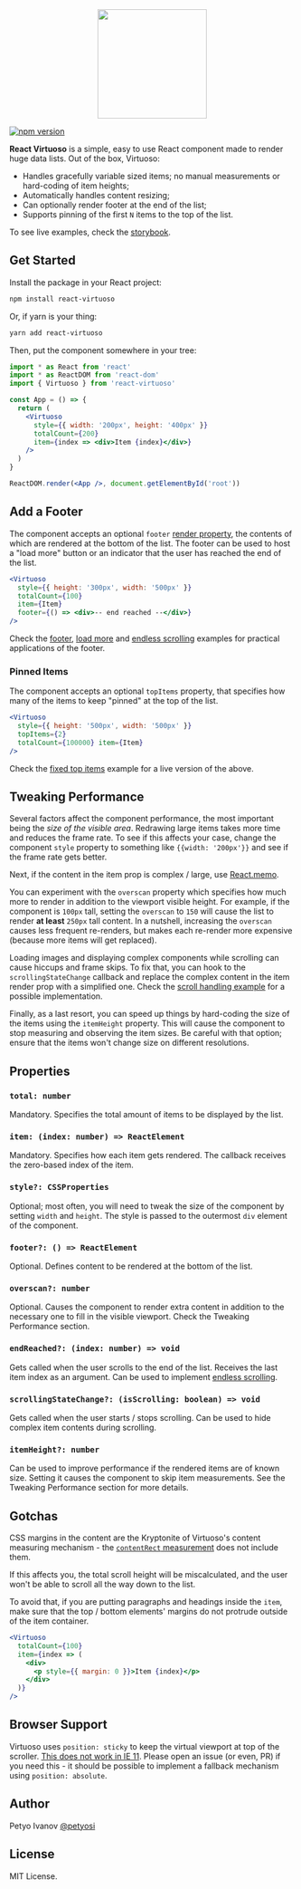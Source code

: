 <div style="text-align: center">
<img src="https://user-images.githubusercontent.com/13347/57673110-85aab180-7623-11e9-97b4-27bbdcf8cf40.png" width="193" />
</div>

[![npm version](https://badge.fury.io/js/react-virtuoso.svg)](https://badge.fury.io/js/react-virtuoso)

**React Virtuoso** is a simple, easy to use React component made to render huge data lists. Out of the box, Virtuoso:

- Handles gracefully variable sized items; no manual measurements or hard-coding of item heights;
- Automatically handles content resizing;
- Can optionally render footer at the end of the list;
- Supports pinning of the first `N` items to the top of the list.

To see live examples, check the [storybook](//virtuoso.dev).

## Get Started

Install the package in your React project:

```sh
npm install react-virtuoso
```

Or, if yarn is your thing:

```sh
yarn add react-virtuoso
```

Then, put the component somewhere in your tree:

```jsx
import * as React from 'react'
import * as ReactDOM from 'react-dom'
import { Virtuoso } from 'react-virtuoso'

const App = () => {
  return (
    <Virtuoso 
      style={{ width: '200px', height: '400px' }} 
      totalCount={200} 
      item={index => <div>Item {index}</div>} 
    />
  )
}

ReactDOM.render(<App />, document.getElementById('root'))
```

## Add a Footer

The component accepts an optional `footer` [render property](https://reactjs.org/docs/render-props.html), the contents of which are rendered at the bottom of the list. The footer can be used to host a "load more" button or an indicator that the user has reached the end of the list.

```jsx
<Virtuoso
  style={{ height: '300px', width: '500px' }}
  totalCount={100}
  item={Item}
  footer={() => <div>-- end reached --</div>}
/>
```

Check the [footer](//virtuoso.dev/?path=/story/features-overview--footer), [load more](//virtuoso.dev/?path=/story/scenarios--press-to-load-more) and [endless scrolling](//virtuoso.dev/?path=/story/scenarios--endless-scrolling) examples for practical applications of the footer.

### Pinned Items

The component accepts an optional `topItems` property, that specifies how many of the items to keep "pinned" at the top of the list.

```jsx
<Virtuoso 
  style={{ height: '500px', width: '500px' }} 
  topItems={2} 
  totalCount={100000} item={Item} 
/>
```

Check the [fixed top items](//virtuoso.dev/?path=/story/features-overview--fixed-top-items) example for a live version of the above.

## Tweaking Performance

Several factors affect the component performance, the most important being the _size of the visible area_. Redrawing large items takes more time and reduces the frame rate. To see if this affects your case, change the component `style` property to something like `{{width: '200px'}}` and see if the frame rate gets better.

Next, if the content in the item prop is complex / large, use [React.memo](https://reactjs.org/docs/react-api.html#reactmemo).

You can experiment with the `overscan` property which specifies how much more to render in addition to the viewport visible height. For example, if the component is `100px` tall, setting the `overscan` to `150` will cause the list to render **at least** `250px` tall content. In a nutshell, increasing the `overscan` causes less frequent re-renders, but makes each re-render more expensive (because more items will get replaced).

Loading images and displaying complex components while scrolling can cause hiccups and frame skips. To fix that, you can hook to the `scrollingStateChange` callback and replace the complex content in the item render prop with a simplified one. Check the [scroll handling example](//virtuoso.dev/?path=/story/features-overview--scroll-handling) for a possible implementation.

Finally, as a last resort, you can speed up things by hard-coding the size of the items using the `itemHeight` property. This will cause the component to stop measuring and observing the item sizes. Be careful with that option; ensure that the items won't change size on different resolutions.

## Properties

### `total: number`

Mandatory. Specifies the total amount of items to be displayed by the list.

### `item: (index: number) => ReactElement`

Mandatory. Specifies how each item gets rendered. The callback receives the zero-based index of the item.

### `style?: CSSProperties`

Optional; most often, you will need to tweak the size of the component by setting `width` and `height`.
The style is passed to the outermost `div` element of the component.

### `footer?: () => ReactElement`

Optional. Defines content to be rendered at the bottom of the list.

### `overscan?: number`

Optional. Causes the component to render extra content in addition to the necessary one to fill in the visible viewport.
Check the Tweaking Performance section.

### `endReached?: (index: number) => void`

Gets called when the user scrolls to the end of the list.
Receives the last item index as an argument. Can be used to implement [endless scrolling](//virtuoso.dev/?path=/story/scenarios--endless-scrolling).

### `scrollingStateChange?: (isScrolling: boolean) => void`

Gets called when the user starts / stops scrolling. Can be used to hide complex item contents during scrolling.

### `itemHeight?: number`

Can be used to improve performance if the rendered items are of known size. Setting it causes the component to skip item measurements. See the Tweaking Performance section for more details.

## Gotchas

CSS margins in the content are the Kryptonite of Virtuoso's content measuring mechanism - the [`contentRect` measurement](https://developer.mozilla.org/en-US/docs/Web/API/ResizeObserver) does not include them.

If this affects you, the total scroll height will be miscalculated, and the user won't be able to scroll all the way down to the list.

To avoid that, if you are putting paragraphs and headings inside the `item`, make sure that the top / bottom elements' margins do not protrude outside of the item container.

```jsx
<Virtuoso
  totalCount={100}
  item={index => (
    <div>
      <p style={{ margin: 0 }}>Item {index}</p>
    </div>
  )}
/>
```

## Browser Support

Virtuoso uses `position: sticky` to keep the virtual viewport at top of the scroller.
[This does not work in IE 11](https://caniuse.com/#feat=css-sticky).
Please open an issue (or even, PR) if you need this - it should be possible to implement a fallback mechanism using `position: absolute`.

## Author

Petyo Ivanov [@petyosi](https://twitter.com/petyosi)

## License

MIT License.
